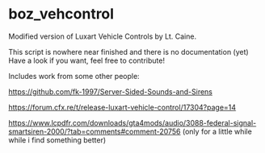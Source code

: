 # boz_vehcontrol
Modified version of Luxart Vehicle Controls by Lt. Caine.

This script is nowhere near finished and there is no documentation (yet)
Have a look if you want, feel free to contribute!

Includes work from some other people:

https://github.com/fk-1997/Server-Sided-Sounds-and-Sirens

https://forum.cfx.re/t/release-luxart-vehicle-control/17304?page=14

https://www.lcpdfr.com/downloads/gta4mods/audio/3088-federal-signal-smartsiren-2000/?tab=comments#comment-20756 (only for a little while while i find something better)
